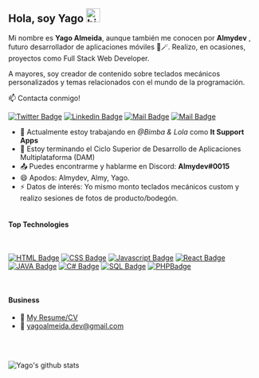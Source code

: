## Hola, soy Yago <img src="https://user-images.githubusercontent.com/1303154/88677602-1635ba80-d120-11ea-84d8-d263ba5fc3c0.gif" width="28px" height="28px" alt="hi">

Mi nombre es **Yago Almeida**, aunque también me conocen por **Almydev** , futuro desarrollador de aplicaciones móviles 🚀🪄. Realizo, en ocasiones, proyectos como Full Stack Web Developer.

A mayores, soy creador de contenido sobre teclados mecánicos personalizados y temas relacionados con el mundo de la programación.

:mailbox: Contacta conmigo!

[![Twitter Badge](https://img.shields.io/badge/-@almydev__-1ca0f1?style=flat&labelColor=1ca0f1&logo=twitter&logoColor=white&link=https://twitter.com/Ipenywis)](https://twitter.com/almydev_) [![Linkedin Badge](https://img.shields.io/badge/-Yago_Almeida-0e76a8?style=flat&labelColor=0e76a8&logo=linkedin&logoColor=white)](https://www.linkedin.com/in/yagoalmg/) [![Mail Badge](https://img.shields.io/badge/-@almydev-e84393?style=flat&labelColor=e84393&logo=instagram&logoColor=white)](https://www.instagram.com/almydev/) [![Mail Badge](https://img.shields.io/badge/-yagoalmeida.dev-c0392b?style=flat&labelColor=c0392b&logo=gmail&logoColor=white)](mailto:yagoalmeida.dev@gmail.com)

<!-- TODO: Add last video link -->

- 🔭 Actualmente estoy trabajando en *@Bimba & Lola* como **It Support Apps**
- 🤔 Estoy terminando el Ciclo Superior de Desarrollo de Aplicaciones Multiplataforma (DAM)
- 📤 Puedes encontrarme y hablarme en Discord: __**Almydev#0015**__
- 😄 Apodos: Almydev, Almy, Yago.
- ⚡ Datos de interés: Yo mismo monto teclados mecánicos custom y realizo sesiones de fotos de producto/bodegón.
<br /><br />

#### Top Technologies
<br />

<!-- TODO: Make technologies links takes you to repositories -->

[![HTML Badge](https://img.shields.io/badge/-HTML-EA5034?style=for-the-badge&labelColor=black&logo=HTML5&logoColor=EA5034)](#)
[![CSS Badge](https://img.shields.io/badge/-CSS-1EA8F1?style=for-the-badge&labelColor=black&logo=CSS3&logoColor=1EA8F1)](#) 
[![Javascript Badge](https://img.shields.io/badge/-Javascript-F0DB4F?style=for-the-badge&labelColor=black&logo=javascript&logoColor=F0DB4F)](#)
[![React Badge](https://img.shields.io/badge/-React-61DBFB?style=for-the-badge&labelColor=black&logo=react&logoColor=61DBFB)](#) 
[![JAVA Badge](https://img.shields.io/badge/-JAVA-1D53EE?style=for-the-badge&labelColor=black&logo=CoffeeScript&logoColor=1D53EE)](#) 
[![C# Badge](https://img.shields.io/badge/-C_Sharp-3C873A?style=for-the-badge&labelColor=black&logo=C%20Sharp&logoColor=3C873A)](#) 
[![SQL Badge](https://img.shields.io/badge/-SQL-e535ab?style=for-the-badge&labelColor=black&logo=SQLite&logoColor=e535ab)](#)
[![PHPBadge](https://img.shields.io/badge/-PHP-1DE7EE?style=for-the-badge&labelColor=black&logo=PHP&logoColor=1DE7EE)](#)


<br />

#### Business
- 📎 [My Resume/CV](https://github.com/Almydev/Almydev/blob/main/resumes/CV_YagoAlmeida.pdf)
- 📧 yagoalmeida.dev@gmail.com

<br /><br />

![Yago's github stats](https://github-readme-stats.vercel.app/api?username=yagoalmg&count_private=true&theme=tokyonight&hide=contribs,prs)

</details>
